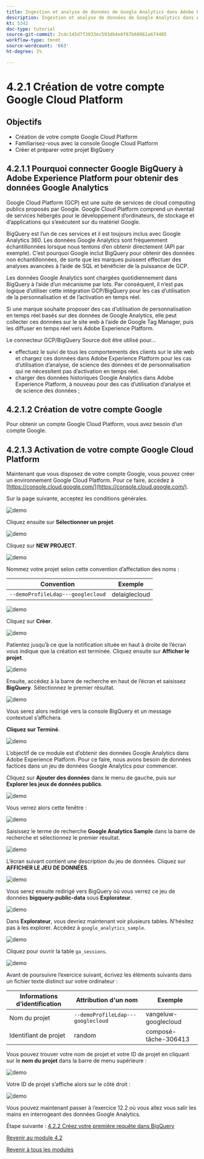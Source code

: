 ```yaml
---
title: Ingestion et analyse de données de Google Analytics dans Adobe Experience Platform avec le connecteur Source BigQuery - Création de votre compte Google Cloud Platform
description: Ingestion et analyse de données de Google Analytics dans Adobe Experience Platform avec le connecteur Source BigQuery - Création de votre compte Google Cloud Platform
kt: 5342
doc-type: tutorial
source-git-commit: 2cdc145d7f3933ec593db4e6f67b60961a674405
workflow-type: tm+mt
source-wordcount: '663'
ht-degree: 1%

---
```


# 4.2.1 Création de votre compte Google Cloud Platform

## Objectifs

- Création de votre compte Google Cloud Platform
- Familiarisez-vous avec la console Google Cloud Platform
- Créer et préparer votre projet BigQuery

## 4.2.1.1 Pourquoi connecter Google BigQuery à Adobe Experience Platform pour obtenir des données Google Analytics

Google Cloud Platform (GCP) est une suite de services de cloud computing publics proposés par Google. Google Cloud Platform comprend un éventail de services hébergés pour le développement d’ordinateurs, de stockage et d’applications qui s’exécutent sur du matériel Google.

BigQuery est l’un de ces services et il est toujours inclus avec Google Analytics 360. Les données Google Analytics sont fréquemment échantillonnées lorsque nous tentons d’en obtenir directement (API par exemple). C’est pourquoi Google inclut BigQuery pour obtenir des données non échantillonnées, de sorte que les marques puissent effectuer des analyses avancées à l’aide de SQL et bénéficier de la puissance de GCP.

Les données Google Analytics sont chargées quotidiennement dans BigQuery à l’aide d’un mécanisme par lots. Par conséquent, il n’est pas logique d’utiliser cette intégration GCP/BigQuery pour les cas d’utilisation de la personnalisation et de l’activation en temps réel.

Si une marque souhaite proposer des cas d’utilisation de personnalisation en temps réel basés sur des données de Google Analytics, elle peut collecter ces données sur le site web à l’aide de Google Tag Manager, puis les diffuser en temps réel vers Adobe Experience Platform.

Le connecteur GCP/BigQuery Source doit être utilisé pour...

- effectuez le suivi de tous les comportements des clients sur le site web et chargez ces données dans Adobe Experience Platform pour les cas d’utilisation d’analyse, de science des données et de personnalisation qui ne nécessitent pas d’activation en temps réel.
- charger des données historiques Google Analytics dans Adobe Experience Platform, à nouveau pour des cas d’utilisation d’analyse et de science des données ;

## 4.2.1.2 Création de votre compte Google

Pour obtenir un compte Google Cloud Platform, vous avez besoin d’un compte Google.

## 4.2.1.3 Activation de votre compte Google Cloud Platform

Maintenant que vous disposez de votre compte Google, vous pouvez créer un environnement Google Cloud Platform. Pour ce faire, accédez à [https://console.cloud.google.com/](https://console.cloud.google.com/).

Sur la page suivante, acceptez les conditions générales.

![demo](./images/ex1/1.png)

Cliquez ensuite sur **Sélectionner un projet**.

![demo](./images/ex1/2.png)

Cliquez sur **NEW PROJECT**.

![demo](./images/ex1/createproject.png)

Nommez votre projet selon cette convention d’affectation des noms :

| Convention | Exemple |
| ----------------- |-------------| 
| `--demoProfileLdap---googlecloud` | delaiglecloud |

![demo](./images/ex1/3.png)

Cliquez sur **Créer**.

![demo](./images/ex1/3-1.png)

Patientez jusqu’à ce que la notification située en haut à droite de l’écran vous indique que la création est terminée. Cliquez ensuite sur **Afficher le projet**.

![demo](./images/ex1/4.png)

Ensuite, accédez à la barre de recherche en haut de l’écran et saisissez **BigQuery**. Sélectionnez le premier résultat.

![demo](./images/ex1/7.png)

Vous serez alors redirigé vers la console BigQuery et un message contextuel s’affichera.

**Cliquez sur Terminé**.

![demo](./images/ex1/5.png)

L’objectif de ce module est d’obtenir des données Google Analytics dans Adobe Experience Platform. Pour ce faire, nous avons besoin de données factices dans un jeu de données Google Analytics pour commencer.

Cliquez sur **Ajouter des données** dans le menu de gauche, puis sur **Explorer les jeux de données publics**.

![demo](./images/ex1/18.png)

Vous verrez alors cette fenêtre :

![demo](./images/ex1/19.png)

Saisissez le terme de recherche **Google Analytics Sample** dans la barre de recherche et sélectionnez le premier résultat.

![demo](./images/ex1/20.png)

L’écran suivant contient une description du jeu de données. Cliquez sur **AFFICHER LE JEU DE DONNÉES**.

![demo](./images/ex1/21.png)

Vous serez ensuite redirigé vers BigQuery où vous verrez ce jeu de données **bigquery-public-data** sous **Explorateur**.

![demo](./images/ex1/22a.png)

Dans **Explorateur**, vous devriez maintenant voir plusieurs tables. N&#39;hésitez pas à les explorer. Accédez à `google_analytics_sample`.

![demo](./images/ex1/22.png)

Cliquez pour ouvrir la table `ga_sessions`.

![demo](./images/ex1/23.png)

Avant de poursuivre l’exercice suivant, écrivez les éléments suivants dans un fichier texte distinct sur votre ordinateur :

| Informations d’identification | Attribution d&#39;un nom | Exemple |
| ----------------- |-------------| -------------|
| Nom du projet | `--demoProfileLdap---googlecloud` | vangeluw-googlecloud |
| Identifiant de projet | random | composé-tâche-306413 |

Vous pouvez trouver votre nom de projet et votre ID de projet en cliquant sur le **nom du projet** dans la barre de menu supérieure :

![demo](./images/ex1/projectMenu.png)

Votre ID de projet s’affiche alors sur le côté droit :

![demo](./images/ex1/projetcselection.png)

Vous pouvez maintenant passer à l’exercice 12.2 où vous allez vous salir les mains en interrogeant des données Google Analytics.

Étape suivante : [4.2.2 Créez votre première requête dans BigQuery](./ex2.md)

[Revenir au module 4.2](./customer-journey-analytics-bigquery-gcp.md)

[Revenir à tous les modules](./../../../overview.md)
